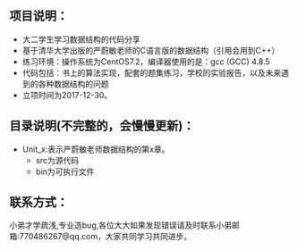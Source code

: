 ## 项目说明：
+ 大二学生学习数据结构的代码分享
+ 基于清华大学出版的严蔚敏老师的C语言版的数据结构（引用会用到C++）
+ 练习环境：操作系统为CentOS7.2，编译器使用的是：gcc (GCC) 4.8.5
+ 代码包括：书上的算法实现，配套的题集练习，学校的实验报告，以及未来遇到的各种数据结构的问题
+ 立项时间为2017-12-30。

## 目录说明(不完整的，会慢慢更新)：
+ Unit_x:表示严蔚敏老师数据结构的第x章。
  - src为源代码
  - bin为可执行文件

## 联系方式：
<p>小弟才学疏浅,专业造bug,各位大大如果发现错误请及时联系小弟邮箱:770486267@qq.com，大家共同学习共同进步。</p>
